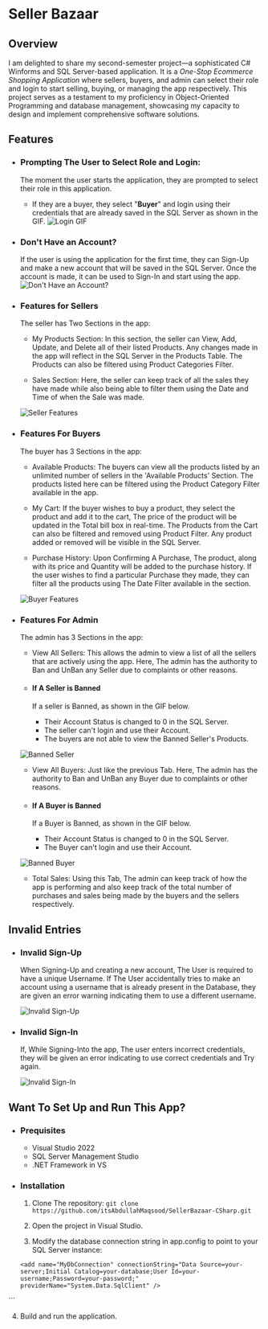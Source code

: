 # Seller Bazaar

## Overview

I am delighted to share my second-semester project—a sophisticated C# Winforms and SQL Server-based application. It is a *One-Stop Ecommerce Shopping Application* where sellers, buyers, and admin can select their role and login to start selling, buying, or managing the app respectively. This project serves as a testament to my proficiency in Object-Oriented Programming and database management, showcasing my capacity to design and implement comprehensive software solutions.

## Features

- ### Prompting The User to Select Role and Login:

  The moment the user starts the application, they are prompted to select their role in this application.
  
  - If they are a buyer, they select "**Buyer**" and login using their credentials that are already saved in the SQL Server as shown in the GIF.
  ![Login GIF](https://drive.google.com/file/d/11pFVi9K5aucIt138QpZBd3IAWgZgtf3z/view?usp=drive_link)

- ### Don't Have an Account?

  If the user is using the application for the first time, they can Sign-Up and make a new account that will be saved in the SQL Server. Once the account is made, it can be used to Sign-In and start using the app.
  ![Don't Have an Account?](GIFs%20and%20ScreenShots/Don't%20Have%20an%20Account.gif)

- ### Features for Sellers

  The seller has Two Sections in the app:
  
  - My Products Section: In this section, the seller can View, Add, Update, and Delete all of their listed Products. Any changes made in the app will reflect in the SQL Server in the Products Table. The Products can also be filtered using Product Categories Filter.
  
  - Sales Section: Here, the seller can keep track of all the sales they have made while also being able to filter them using the Date and Time of when the Sale was made.
    
  ![Seller Features](GIFs%20and%20ScreenShots/Seller%20Features.gif)

- ### Features For Buyers

  The buyer has 3 Sections in the app:

  - Available Products: The buyers can view all the products listed by an unlimited number of sellers in the 'Available Products' Section. The products listed here can be filtered using the Product Category Filter available in the app.
    
  - My Cart: If the buyer wishes to buy a product, they select the product and add it to the cart, The price of the product will be updated in the Total bill box in real-time. The Products from the Cart can also be filtered and removed using Product Filter. Any product added or removed will be visible in the SQL Server.
 
  - Purchase History: Upon Confirming A Purchase, The product, along with its price and Quantity will be added to the purchase history. If the user wishes to find a particular Purchase they made, they can filter all the products using The Date Filter available in the section.
 
  ![Buyer Features](GIFs%20and%20ScreenShots/Buyer%20Features.gif)

- ### Features For Admin

    The admin has 3 Sections in the app:

    - View All Sellers: This allows the admin to view a list of all the sellers that are actively using the app. Here, The admin has the authority to Ban and UnBan any Seller due to complaints or other reasons.

    - #### If A Seller is Banned

         If a seller is Banned, as shown in the GIF below.
         - Their Account Status is changed to 0 in the SQL Server.
         - The seller can't login and use their Account.
         - The buyers are not able to view the Banned Seller's Products.

    ![Banned Seller](GIFs%20and%20ScreenShots/Seller%20Banned.gif)

    - View All Buyers: Just like the previous Tab. Here, The admin has the authority to Ban and UnBan any Buyer due to complaints or other reasons.

    - #### If A Buyer is Banned

         If a Buyer is Banned, as shown in the GIF below.
         - Their Account Status is changed to 0 in the SQL Server.
         - The Buyer can't login and use their Account.

    ![Banned Buyer](GIFs%20and%20ScreenShots/Buyer%20Banned.gif)

    - Total Sales: Using this Tab, The admin can keep track of how the app is performing and also keep track of the total number of purchases and sales being made by the buyers and the sellers respectively.

## Invalid Entries

- ### Invalid Sign-Up

    When Signing-Up and creating a new account, The User is required to have a unique Username. If The User accidentally tries to make an account using a username that is already present in the Database, they are given an error warning indicating them to use a different username.

    ![Invalid Sign-Up](GIFs%20and%20ScreenShots/Invalid%20Username.gif)

- ### Invalid Sign-In

    If, While Signing-Into the app, The user enters incorrect credentials, they will be given an error indicating to use correct credentials and Try again.

    ![Invalid Sign-In](GIFs%20and%20ScreenShots/Invalid%20Password.gif)

## Want To Set Up and Run This App?

- ### Prequisites

  - Visual Studio 2022
  - SQL Server Management Studio
  - .NET Framework in VS

- ### Installation

  1. Clone The repository:
  ```git clone https://github.com/itsAbdullahMaqsood/SellerBazaar-CSharp.git```

  2. Open the project in Visual Studio.

  3. Modify the database connection string in app.config to point to your SQL Server instance:
  ```<connectionStrings>
  <add name="MyDbConnection" connectionString="Data Source=your-server;Initial Catalog=your-database;User Id=your-username;Password=your-password;" providerName="System.Data.SqlClient" />
</connectionStrings>```

  4. Build and run the application.
